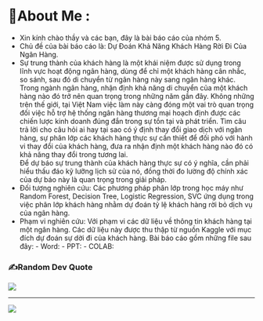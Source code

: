 # 💫About Me :
+ Xin kính chào thầy và các bạn, đây là bài báo cáo của nhóm 5.
+ Chủ đề của bài báo cáo là: Dự Đoán Khả Năng Khách Hàng Rời Đi Của Ngân Hàng.
+ Sự trung thành của khách hàng là một khái niệm được sử dụng trong lĩnh vực hoạt động ngân hàng, dùng để chỉ một khách hàng cân nhắc, so sánh, sau đó di chuyển từ ngân hàng này sang ngân hàng khác. Trong ngành ngân hàng, nhận định khả năng di chuyển của một khách hàng nào đó trở nên quan trọng trong những năm gần đây. Không những trên thế giới, tại Việt Nam việc làm này càng đóng một vai trò quan trọng đối việc hỗ trợ hệ thống ngân hàng thương mại hoạch định được các chiến lược kinh doanh đúng đắn trong sự tồn tại và phát triển. 
Tìm câu trả lời cho câu hỏi ai hay tại sao có ý định thay đổi giao dịch với ngân hàng, sự phân lớp các khách hàng thực sự cần thiết để đối phó với hành vi thay đổi của khách hàng, đưa ra nhận định một khách hàng nào đó có khả năng thay đổi trong tương lai.  
Để dự báo sự trung thành của khách hàng thực sự có ý nghĩa, cần phải hiểu thấu đáo kỹ lưỡng lịch sử của nó, đồng thời đo lường độ chính xác của dự báo này là quan trọng trong giải pháp.
+ Đối tượng nghiên cứu: Các phương pháp phân lớp trong học máy như Random Forest, Decision Tree, Logistic Regression, SVC ứng dụng trong việc phân lớp khách hàng nhằm dự đoán tỷ lệ khách hàng rời bỏ dịch vụ của ngân hàng.
+ Phạm vi nghiên cứu: Với phạm vi các dữ liệu về thông tin khách hàng tại một ngân hàng. Các dữ liệu này được thu thập từ nguồn Kaggle với mục đích dự đoán sự dời đi của khách hàng.
Bài báo cáo gồm những file sau đây:
      - Word: 
      - PPT:
      - COLAB:

### ✍️Random Dev Quote
![](https://quotes-github-readme.vercel.app/api?type=horizontal&theme=radical)



---
[![](https://visitcount.itsvg.in/api?id=221IS2901_DAwP_R_FinalProject_Group5&icon=0&color=0)](https://visitcount.itsvg.in)
